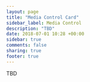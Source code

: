 ```yaml
---
layout: page
title: "Media Control Card"
sidebar_label: Media Control
description: "TBD"
date: 2018-07-01 10:28 +00:00
sidebar: true
comments: false
sharing: true
footer: true
---
```


TBD